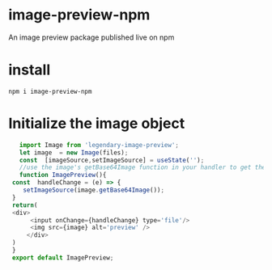 # image-preview-npm
An image preview package published live on npm 

# install
 ```
 npm i image-preview-npm
 ```
 
# Initialize the image object
```javascript
   import Image from 'legendary-image-preview';
   let image  = new Image(files);
   const  [imageSource,setImageSource] = useState('');
   //use the image's getBase64Image function in your handler to get the base64 image and set it as the source of the img tag like so:\
   function ImagePreview(){
 const  handleChange = (e) => {
    setImageSource(image.getBase64Image());
 }
 return(
 <div>
      <input onChange={handleChange} type='file'/>
      <img src={image} alt='preview' />
     </div>
 )
 }
 export default ImagePreview;
 ```
   
